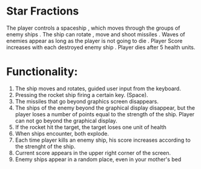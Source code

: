 # Star Fractions

The player controls a spaceship , which moves through the groups of enemy ships . 
The ship can rotate , move and shoot missiles . 
Waves of enemies appear as long as the player is not going to die . 
Player Score increases with each destroyed enemy ship . 
Player dies after 5 health units.

# Functionality:
1) The ship moves and rotates, guided user input from the keyboard.
2) Pressing the rocket ship firing a certain key. (Space).
3) The missiles that go beyond graphics screen disappears.
4) The ships of the enemy beyond the graphical display disappear, 
but the player loses a number of points equal to the strength of the ship. 
Player can not go beyond the graphical display.
5) If the rocket hit the target, the target loses one unit of health
6) When ships encounter, both explode.
7) Each time player kills an enemy ship, his score increases according to the strenght of the ship.
8) Current score appears in the upper right corner of the screen.
9) Enemy ships appear in a random place, even in your mother's bed
